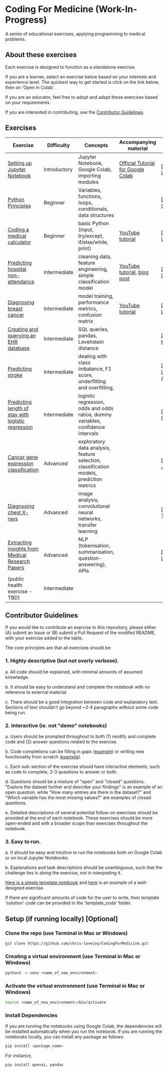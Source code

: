 # Coding For Medicine (Work-In-Progress)
A series of educational exercises, applying programming to medical problems.


## About these exercises
Each exercise is designed to function as a standalone exercise.

If you are a learner, select an exercise below based on your interests and experience level. The quickest way to get started is click on the link below, then on 'Open in Colab'.

If you are an educator, feel free to adopt and adapt these exercises based on your requirements.

If you are interested in contributing, see the [Contributor Guidelines](#contributor-guidelines).

## Exercises

| Exercise                           | Difficulty   | Concepts                                               | Accompanying material | Created by |
| ---------------------------------- | ------------ | ------------------------------------------------------ | --------------------- | ---------- |
| [Setting up Jupyter Notebook](./exercises/Setting_up_Jupyter_Notebook.ipynb)  | Introductory     | Jupyter Notebook, Google Colab, importing modules | [Official Tutorial for Google Colab](https://www.youtube.com/watch?v=inN8seMm7UI)  | [Dr Chris Lovejoy](https://www.github.com/chris-lovejoy) |
| [Python Principles](./exercises/Python_Principles.ipynb) | Beginner | Variables, functions, loops, conditionals, data structures |  | [Dr Aaron Smith](https://www.github.com/medic-code) |
| [Coding a medical calculator](./exercises/Coding_Medical_Calculator.ipynb)  | Beginner     | basic Python (input, try/except, if/else/while, print) | [YouTube tutorial](https://www.youtube.com/watch?v=ve9Mz58p4VA)   | [Dr Chris Lovejoy](https://www.github.com/chris-lovejoy) |
| [Predicting hospital non-attendance](./exercises/Predicting_No_Shows.ipynb)| Intermediate | cleaning data, feature engineering, simple classification model     | [YouTube tutorial](https://www.youtube.com/watch?v=Y9O2_2NQ0RM), [blog post](https://chrislovejoy.me/no-shows/)  | [Dr Chris Lovejoy](https://www.github.com/chris-lovejoy) |
| [Diagnosing breast cancer](./exercises/Breast_cancer_features.ipynb)         | Intermediate | model training, performance metrics, confusion matrix  | [YouTube tutorial](https://www.youtube.com/watch?v=c8s5GKRrenY) | [Dr Chris Lovejoy](https://www.github.com/chris-lovejoy) |
| [Creating and querying an EHR database](./exercises/Create_And_Query_EHR_Database.ipynb) | Intermediate | SQL queries, pandas, Levehstein distance |  | [Dr Kelvin Kramp](https://github.com/KelvinKramp) | 
| [Predicting stroke](https://github.com/chris-lovejoy/CodingForMedicine/blob/main/exercises/Stroke_Prediction_Model.ipynb) | Intermediate | dealing with class imbalance, F1 score, underfitting and overfitting,  | | [Dr Lawrence Adams](https://github.com/lawrenceadams) |  
| [Predicting length of stay with logistic regression](https://github.com/chris-lovejoy/CodingForMedicine/blob/main/exercises/Logistic%20Regression%20Basics.ipynb) | Intermediate | logistic regression, odds and odds ratios, dummy variables, confidence intervals | | [Dr Jess Caterson](https://github.com/jjcato9) |
| [Cancer gene expression classification](./exercises/Gene_classification_exercise.ipynb) | Advanced | exploratory data analysis, feature selection, classification models, prediction metrics | | [Dr Emily Jin](https://github.com/emilyjin11) | 
| [Diagnosing chest X-rays](https://github.com/chris-lovejoy/CodingForMedicine/blob/main/exercises/Diagnosing_Chest_X-Rays.ipynb) | Advanced | image analysis, convolutional neural networks, transfer learning |  |  [Oleksandr Teslenko](https://github.com/AlexTeslenko) | 
| [Extracting insights from Medical Research Papers](./exercises/Extracting%20Insights%20from%20Medical%20Research%20Papers.ipynb) | Advanced | NLP (tokenisation, summarisation, question-answering), APIs | | [Dr Chris Lovejoy](https://www.github.com/chris-lovejoy) |
| (public health exercise - TBD) | Intermediate | | | |


## Contributor Guidelines

If you would like to contribute an exercise to this repository, please either (A) submit an Issue or (B) submit a Pull Request of the modifed README, with your exercise added to the table.

The core principles are that all exercises should be:

### 1. **Highly descriptive** (but not overly verbose). 

a. All code should be explained, with minimal amounts of assumed knowledge. 

b. It should be easy to understand and complete the notebook with no reference to external material.

c. There should be a good integration between code and explanatory text. Sections of text shouldn't go beyond ~3-4 paragraphs without some code being run. 

### 2. **Interactive** (ie. not "demo" notebooks)

a. Users should be prompted throughout to both (1) modify and complete code and (2) answer questions related to the exercise.

b. Code completions can be filling in gaps ([example](https://github.com/chris-lovejoy/CodingForMedicine/blob/main/exercises/Coding_Medical_Calculator.ipynb)) or writing new functionality from scratch ([example](https://github.com/chris-lovejoy/CodingForMedicine/blob/main/exercises/Predicting_No_Shows.ipynb)).

c. Each sub-section of the exercise should have interactive elements, such as code to complete, 2-3 questions to answer or both.

d. Questions should be a mixture of "open" and "closed" questions. "Explore the dataset further and describe your findings" is an example of an open question, while "How many entries are there in the dataset?" and "Which variable has the most missing values?" are examples of closed questions.  

e. Detailed descriptions of several potential follow-on exercises should be provided at the end of each notebook. These exercises should be more open-ended and with a broader scope than exercises throughout the notebook.

### 3. **Easy to run**.

a. It should be easy and intuitive to run the notebooks both on Google Colab or on local Jupyter Notebooks.

b. Explanations and task descriptions should be unambiguous, such that the challenge lies in *doing* the exercise, not in interpreting it.


[Here is a simple template notebook](./New_Exercise_Template.ipynb) and [here](./exercises/Coding_Medical_Calculator.ipynb) is an example of a well-designed exercise.

If there are significant amounts of code for the user to write, then template 'solution' code can be provided in the 'template_code' folder.


## Setup (if running locally) [Optional]

### Clone the repo (use Terminal in Mac or Windows)
```bash
git clone https://github.com/chris-lovejoy/CodingForMedicine.git
```

### Creating a virtual environment (use Terminal in Mac or Windows)
```bash
python3 -m venv <name_of_new_environment>
```

### Activate the virtual environment (use Terminal in Mac or Windows)
```bash
source <name_of_new_environment>/bin/activate
```

### Install Dependencies
If you are running the notebooks using Google Colab, the dependencies will be installed automatically when you run the notebook. If you are running the notebooks locally, you can install any package as follows:
```bash
pip install <package_name>
```

For instance,
```bash
pip install openai, pandas
```